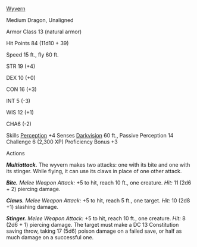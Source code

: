 [Wyvern](https://www.dndbeyond.com/monsters/17065-wyvern)

Medium  Dragon, Unaligned

Armor Class 13 (natural armor)

Hit Points 84 (11d10 + 39)

Speed 15 ft., fly 60 ft.

STR 19 (+4)

DEX 10 (+0)

CON 16 (+3)

INT 5 (-3)

WIS 12 (+1)

CHA6 (-2)

Skills [Perception](https://www.dndbeyond.com/compendium/rules/basic-rules/using-ability-scores#Perception) +4
Senses [Darkvision](https://www.dndbeyond.com/compendium/rules/basic-rules/monsters#Darkvision) 60 ft., Passive Perception 14
Challenge 6 (2,300 XP)
Proficiency Bonus +3


Actions

_**Multiattack.**_ The wyvern makes two attacks: one with its bite and one with its stinger. While flying, it can use its claws in place of one other attack.

_**Bite.** Melee Weapon Attack:_ +5 to hit, reach 10 ft., one creature. _Hit:_ 11 (2d6 + 2) piercing damage.

_**Claws.** Melee Weapon Attack:_ +5 to hit, reach 5 ft., one target. _Hit:_ 10 (2d8 +1) slashing damage.

_**Stinger.** Melee Weapon Attack:_ +5 to hit, reach 10 ft., one creature. _Hit:_ 8 (2d6 + 1) piercing damage. The target must make a DC 13 Constitution saving throw, taking 17 (5d6) poison damage on a failed save, or half as much damage on a successful one.